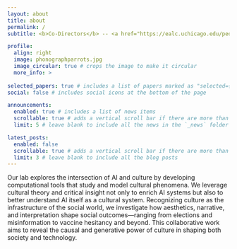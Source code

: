 ```yaml
---
layout: about
title: about
permalink: /
subtitle: <b>Co-Directors</b> -- <a href="https://ealc.uchicago.edu/people/hoyt-long-phd">Hoyt Long</a> (University of Chicago) & <a href="https://richardjeanso.github.io">Richard Jean So</a> (Duke University)

profile:
  align: right
  image: phonographparrots.jpg
  image_circular: true # crops the image to make it circular
  more_info: >
  
selected_papers: true # includes a list of papers marked as "selected={true}"
social: false # includes social icons at the bottom of the page

announcements:
  enabled: true # includes a list of news items
  scrollable: true # adds a vertical scroll bar if there are more than 3 news items
  limit: 5 # leave blank to include all the news in the `_news` folder

latest_posts:
  enabled: false
  scrollable: true # adds a vertical scroll bar if there are more than 3 new posts items
  limit: 3 # leave blank to include all the blog posts
---
```


Our lab explores the intersection of AI and culture by developing computational tools that study and model cultural phenomena. We leverage cultural theory and critical insight not only to enrich AI systems but also to better understand AI itself as a cultural system. Recognizing culture as the infrastructure of the social world, we investigate how aesthetics, narrative, and interpretation shape social outcomes—ranging from elections and misinformation to vaccine hesitancy and beyond. This collaborative work aims to reveal the causal and generative power of culture in shaping both society and technology.
